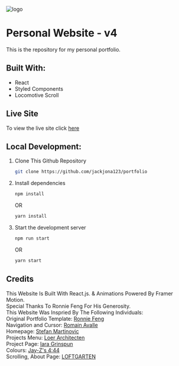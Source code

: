 ![logo](https://raw.githubusercontent.com/jackjona123/portfolio/v4/public/transparent-logo.png)

# Personal Website - v4
This is the repository for my personal portfolio.

## Built With:

- React
- Styled Components
- Locomotive Scroll

## Live Site
To view the live site click [here](https://www.jackjona.live)

## Local Development:

1. Clone This Github Repository
   ```sh
   git clone https://github.com/jackjona123/portfolio
   ```

2. Install dependencies
   ```sh
   npm install
   ```
   OR

   ```sh
   yarn install
   ```

3. Start the development server

   ```sh
   npm run start
   ```
   OR

   ```sh
   yarn start
   ```

  
## Credits
This Website Is Built With React.js. & Animations Powered By Framer Motion.
<br />
Special Thanks To Ronnie Feng For His Generosity.
</br>
This Website Was Inspried By The Following Individuals:
<br/>
Original Portfolio Template:
<a href="https://ronniefeng.com" target="_blank">Ronnie Feng</a>
<br />
Navigation and Cursor: 
<a href="https://romainavalle.com/" target="_blank">Romain Avalle</a>
<br/>
Homepage: 
<a href="https://www.behance.net/martiniidesign" target="_blank">Stefan Martinovic</a>
<br/>
Projects Menu:  <a href="https://loerarchitecten.com/en/" target="_blank">Loer Architecten</a>
<br/>
Project Page: 
<a href="https://iaragrinspun.com/" target="_blank">Iara Grinspun</a>
<br/>
Colours: 
<a href="https://www.youtube.com/watch?v=zSkA61esq_c" target="_blank">Jay-Z's 4:44</a>
<br/>
Scrolling, About Page: 
<a href="https://www.loftgarten.co/" target="_blank">LOFTGARTEN</a>

